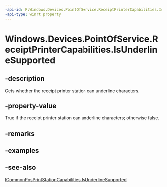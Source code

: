 ```yaml
---
-api-id: P:Windows.Devices.PointOfService.ReceiptPrinterCapabilities.IsUnderlineSupported
-api-type: winrt property
---
```


<!-- Property syntax
public bool IsUnderlineSupported { get; }
-->

# Windows.Devices.PointOfService.ReceiptPrinterCapabilities.IsUnderlineSupported

## -description
Gets whether the receipt printer station can underline characters.

## -property-value
True if the receipt printer station can underline characters; otherwise false.

## -remarks

## -examples

## -see-also
[ICommonPosPrintStationCapabilities.IsUnderlineSupported](icommonposprintstationcapabilities_isunderlinesupported.md)
